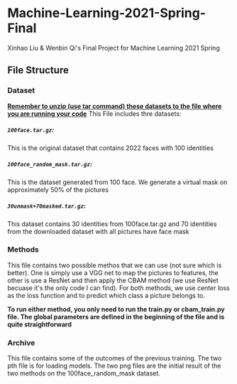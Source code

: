 # Machine-Learning-2021-Spring-Final
Xinhao Liu &amp; Wenbin Qi's Final Project for Machine Learning 2021 Spring
## File Structure
### Dataset
<u>**Remember to unzip (use tar command) these datasets to the file where you are running your code**</u>
This File includes thre datasets:

##### `100face.tar.gz`: 
This is the original dataset that contains 2022 faces with 100 identities

##### `100face_random_mask.tar.gz`:
This is the dataset generated from 100 face. We generate a virtual mask on approximately 50% of the pictures

##### `30unmask+70masked.tar.gz`:
This dataset contains 30 identities from 100face.tar.gz and 70 identities from the downloaded dataset with all pictures have face mask

### Methods

This file contains two possible methos that we can use (not sure which is better). One is simply use a VGG net to map the pictures to features, the other is use a ResNet and then apply the CBAM method (we use ResNet becuase it's the only code I can find). For both methods, we use center loss as the loss function and to predict which class a picture belongs to. 

**To run either method, you only need to run the train.py or cbam_train.py file. The global parameters are defined in the beginning of the file and is quite straightforward**

### Archive
This file contains some of the outcomes of the previous training. The two pth file is for loading models. The two png files are the initial result of the two methods on the 100face_random_mask dataset.
